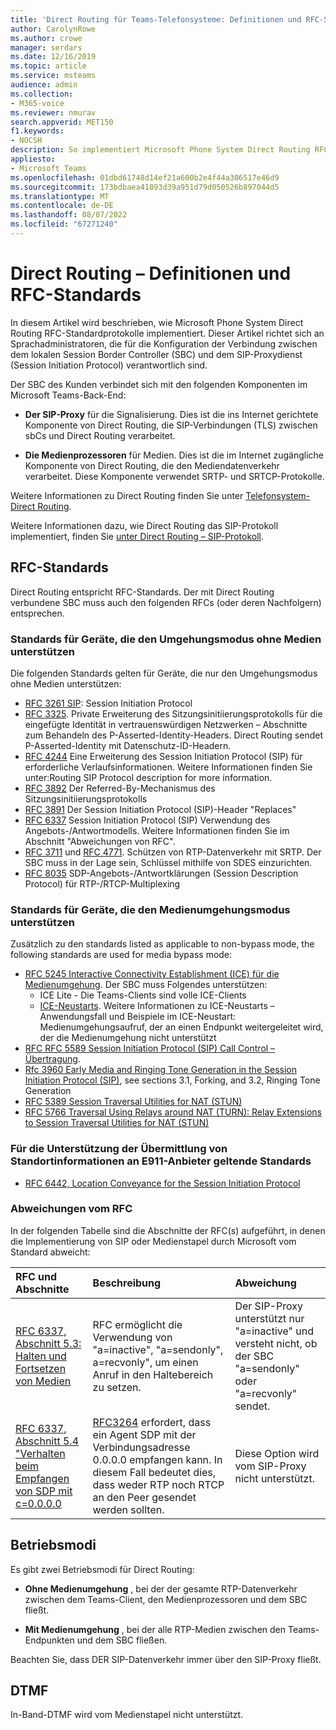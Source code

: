 ```yaml
---
title: 'Direct Routing für Teams-Telefonsysteme: Definitionen und RFC-Standards'
author: CarolynRowe
ms.author: crowe
manager: serdars
ms.date: 12/16/2019
ms.topic: article
ms.service: msteams
audience: admin
ms.collection:
- M365-voice
ms.reviewer: nmurav
search.appverid: MET150
f1.keywords:
- NOCSH
description: So implementiert Microsoft Phone System Direct Routing RFC-Standardprotokolle.
appliesto:
- Microsoft Teams
ms.openlocfilehash: 01dbd61748d14ef21a600b2e4f44a306517e46d9
ms.sourcegitcommit: 173bdbaea41893d39a951d79d050526b897044d5
ms.translationtype: MT
ms.contentlocale: de-DE
ms.lasthandoff: 08/07/2022
ms.locfileid: "67271240"
---
```

# <a name="direct-routing---definitions-and-rfc-standards"></a>Direct Routing – Definitionen und RFC-Standards

In diesem Artikel wird beschrieben, wie Microsoft Phone System Direct Routing RFC-Standardprotokolle implementiert. Dieser Artikel richtet sich an Sprachadministratoren, die für die Konfiguration der Verbindung zwischen dem lokalen Session Border Controller (SBC) und dem SIP-Proxydienst (Session Initiation Protocol) verantwortlich sind.

Der SBC des Kunden verbindet sich mit den folgenden Komponenten im Microsoft Teams-Back-End: 

- **Der SIP-Proxy** für die Signalisierung. Dies ist die ins Internet gerichtete Komponente von Direct Routing, die SIP-Verbindungen (TLS) zwischen sbCs und Direct Routing verarbeitet.

- **Die Medienprozessoren** für Medien. Dies ist die im Internet zugängliche Komponente von Direct Routing, die den Mediendatenverkehr verarbeitet. Diese Komponente verwendet SRTP- und SRTCP-Protokolle.


Weitere Informationen zu Direct Routing finden Sie unter [Telefonsystem-Direct Routing](direct-routing-landing-page.md).

Weitere Informationen dazu, wie Direct Routing das SIP-Protokoll implementiert, finden Sie [unter Direct Routing – SIP-Protokoll](direct-routing-protocols-sip.md).

## <a name="rfc-standards"></a>RFC-Standards

Direct Routing entspricht RFC-Standards.  Der mit Direct Routing verbundene SBC muss auch den folgenden RFCs (oder deren Nachfolgern) entsprechen. 

### <a name="standards-applicable-to-devices-that-support-non-media-bypass-mode"></a>Standards für Geräte, die den Umgehungsmodus ohne Medien unterstützen 

Die folgenden Standards gelten für Geräte, die nur den Umgehungsmodus ohne Medien unterstützen:

- [RFC 3261 SIP](https://tools.ietf.org/html/rfc3261): Session Initiation Protocol
- [RFC 3325](https://www.ietf.org/rfc/rfc3325). Private Erweiterung des Sitzungsinitiierungsprotokolls für die eingefügte Identität in vertrauenswürdigen Netzwerken – Abschnitte zum Behandeln des P-Asserted-Identity-Headers. Direct Routing sendet P-Asserted-Identity mit Datenschutz-ID-Headern. 
- [RFC 4244](https://www.ietf.org/rfc/rfc4244.txt) Eine Erweiterung des Session Initiation Protocol (SIP) für erforderliche Verlaufsinformationen. Weitere Informationen finden Sie unter:Routing SIP Protocol description for more information.
- [RFC 3892](https://www.ietf.org/rfc/rfc3892.txt) Der Referred-By-Mechanismus des Sitzungsinitiierungsprotokolls
- [RFC 3891](https://www.ietf.org/rfc/rfc3891.txt) Der Session Initiation Protocol (SIP)-Header "Replaces" 
- [RFC 6337](https://tools.ietf.org/html/rfc6337) Session Initiation Protocol (SIP) Verwendung des Angebots-/Antwortmodells.
  Weitere Informationen finden Sie im Abschnitt "Abweichungen von RFC".
- [RFC 3711](https://tools.ietf.org/html/rfc3711) und [RFC 4771](https://tools.ietf.org/html/rfc4771). Schützen von RTP-Datenverkehr mit SRTP. Der SBC muss in der Lage sein, Schlüssel mithilfe von SDES einzurichten. 
- [RFC 8035](https://www.ietf.org/rfc/rfc8035.txt) SDP-Angebots-/Antwortklärungen (Session Description Protocol) für RTP-/RTCP-Multiplexing

### <a name="standards-applicable-to-devices-that-support-media-bypass-mode"></a>Standards für Geräte, die den Medienumgehungsmodus unterstützen

Zusätzlich zu den standards listed as applicable to non-bypass mode, the following standards are used for media bypass mode:

- [RFC 5245 Interactive Connectivity Establishment (ICE) für die Medienumgehung](https://tools.ietf.org/html/rfc5245).  Der SBC muss Folgendes unterstützen:
  - ICE Lite - Die Teams-Clients sind volle ICE-Clients
  - [ICE-Neustarts](https://tools.ietf.org/html/rfc5245#section-9.1.1.1). Weitere Informationen zu ICE-Neustarts – Anwendungsfall und Beispiele im ICE-Neustart: Medienumgehungsaufruf, der an einen Endpunkt weitergeleitet wird, der die Medienumgehung nicht unterstützt   
- [RFC RFC 5589 Session Initiation Protocol (SIP) Call Control – Übertragung](https://tools.ietf.org/html/rfc5589). 
- [Rfc 3960 Early Media and Ringing Tone Generation in the Session Initiation Protocol (SIP)](https://tools.ietf.org/html/rfc3960), see sections 3.1, Forking, and 3.2, Ringing Tone Generation 
- [RFC 5389 Session Traversal Utilities for NAT (STUN)](https://tools.ietf.org/html/rfc5389)
- [RFC 5766 Traversal Using Relays around NAT (TURN): Relay Extensions to Session Traversal Utilities for NAT (STUN)](https://tools.ietf.org/html/rfc5766)

### <a name="standards-applicable-to-support-conveying-location-information-to-e911-providers"></a>Für die Unterstützung der Übermittlung von Standortinformationen an E911-Anbieter geltende Standards

- [RFC 6442, Location Conveyance for the Session Initiation Protocol](https://tools.ietf.org/html/rfc6442)

### <a name="deviations-from-the-rfcs"></a>Abweichungen vom RFC

In der folgenden Tabelle sind die Abschnitte der RFC(s) aufgeführt, in denen die Implementierung von SIP oder Medienstapel durch Microsoft vom Standard abweicht:

| RFC und Abschnitte | Beschreibung | Abweichung |
| :---------------------  |:---------------------- |:-----------------------|
| [RFC 6337, Abschnitt 5.3: Halten und Fortsetzen von Medien](https://tools.ietf.org/html/rfc6337#section-5.3) | RFC ermöglicht die Verwendung von "a=inactive", "a=sendonly", a=recvonly", um einen Anruf in den Haltebereich zu setzen. |Der SIP-Proxy unterstützt nur "a=inactive" und versteht nicht, ob der SBC "a=sendonly" oder "a=recvonly" sendet.
| [RFC 6337, Abschnitt 5.4 "Verhalten beim Empfangen von SDP mit c=0.0.0.0](https://tools.ietf.org/html/rfc6337#section-5.4) | [RFC3264](https://tools.ietf.org/html/rfc3264) erfordert, dass ein Agent SDP mit der Verbindungsadresse 0.0.0.0 empfangen kann. In diesem Fall bedeutet dies, dass weder RTP noch RTCP an den Peer gesendet werden sollten. | Diese Option wird vom SIP-Proxy nicht unterstützt. |

## <a name="operational-modes"></a>Betriebsmodi

Es gibt zwei Betriebsmodi für Direct Routing:

- **Ohne Medienumgehung** , bei der der gesamte RTP-Datenverkehr zwischen dem Teams-Client, den Medienprozessoren und dem SBC fließt.  

- **Mit Medienumgehung** , bei der alle RTP-Medien zwischen den Teams-Endpunkten und dem SBC fließen. 

Beachten Sie, dass DER SIP-Datenverkehr immer über den SIP-Proxy fließt. 

## <a name="dtmf"></a>DTMF
In-Band-DTMF wird vom Medienstapel nicht unterstützt.
